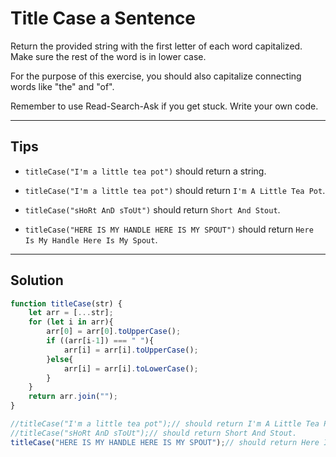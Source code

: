 # Title Case a Sentence

Return the provided string with the first letter of each word capitalized. Make sure the rest of the word is in lower case.

For the purpose of this exercise, you should also capitalize connecting words like "the" and "of".

Remember to use Read-Search-Ask if you get stuck. Write your own code.

---

## Tips

- `titleCase("I'm a little tea pot")` should return a string.

- `titleCase("I'm a little tea pot")` should return `I'm A Little Tea Pot`.

- `titleCase("sHoRt AnD sToUt")` should return `Short And Stout`.

- `titleCase("HERE IS MY HANDLE HERE IS MY SPOUT")` should return `Here Is My Handle Here Is My Spout`.

---

## Solution

```js
function titleCase(str) {
    let arr = [...str];
    for (let i in arr){
        arr[0] = arr[0].toUpperCase();
        if ((arr[i-1]) === " "){
            arr[i] = arr[i].toUpperCase();
        }else{
            arr[i] = arr[i].toLowerCase();
        }
    }
    return arr.join("");
}

//titleCase("I'm a little tea pot");// should return I'm A Little Tea Pot.
//titleCase("sHoRt AnD sToUt");// should return Short And Stout.
titleCase("HERE IS MY HANDLE HERE IS MY SPOUT");// should return Here Is My Handle Here Is My Spout.
```